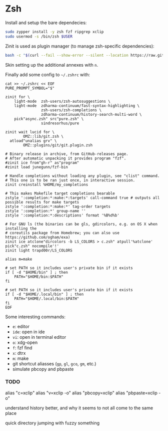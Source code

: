 # Zsh

Install and setup the bare dependecies:

```bash
sudo zypper install -y zsh fzf ripgrep xclip 
sudo usermod -s /bin/zsh $USER
```

Zinit is used as plugin manager (to manage zsh-specific dependencies):

```bash
bash -c "$(curl --fail --show-error --silent --location https://raw.githubusercontent.com/zdharma-continuum/zinit/HEAD/scripts/install.sh)"
```

Skin setting up the additional annexes with `n`.

Finally add some config to `~/.zshrc` with:

```
cat >> ~/.zshrc << EOF
PURE_PROMPT_SYMBOL="$"

zinit for \
    light-mode  zsh-users/zsh-autosuggestions \
    light-mode  zdharma-continuum/fast-syntax-highlighting \
                zsh-users/zsh-completions \
                zdharma-continuum/history-search-multi-word \
    pick"async.zsh" src"pure.zsh" \
                sindresorhus/pure

zinit wait lucid for \
        OMZ::lib/git.zsh \
  atload"unalias grv" \
        OMZ::plugins/git/git.plugin.zsh

# Binary release in archive, from GitHub-releases page.
# After automatic unpacking it provides program "fzf".
#zinit ice from"gh-r" as"program"
#zinit load junegunn/fzf-bin

# Handle completions without loading any plugin, see "clist" command.
# This one is to be ran just once, in interactive session.
zinit creinstall %HOME/my_completions

# This makes Makefile target completions bearable
zstyle ':completion:*:make:*:targets' call-command true # outputs all possible results for make targets
zstyle ':completion:*:make:*' tag-order targets
zstyle ':completion:*' group-name ''
zstyle ':completion:*:descriptions' format '%B%d%b'

# For GNU ls (the binaries can be gls, gdircolors, e.g. on OS X when installing the
# coreutils package from Homebrew; you can also use https://github.com/ogham/exa)
zinit ice atclone"dircolors -b LS_COLORS > c.zsh" atpull'%atclone' pick"c.zsh" nocompile'!'
zinit light trapd00r/LS_COLORS

alias m=make

# set PATH so it includes user's private bin if it exists
if [ -d "$HOME/bin" ] ; then
    PATH="$HOME/bin:$PATH"
fi

# set PATH so it includes user's private bin if it exists
if [ -d "$HOME/.local/bin" ] ; then
    PATH="$HOME/.local/bin:$PATH"
fi
EOF
```

Some interesting commands:

* `e`: editor
* `ide`: open in ide
* `vi`: open in terminal editor
* `o`: xdg-open
* `f`: fzf find
* `x`: dtrx
* `m`: make
* git shortcut aliasses (`gp`, `gl`, `gco`, `gm`, etc.)
* simulate pbcopy and pbpaste


### TODO

alias "c=xclip"
alias "v=xclip -o"
alias "pbcopy=xclip"
alias "pbpaste=xclip -o"

understand history better, and why it seems to not all come to the same place

quick directory jumping with fuzzy something
